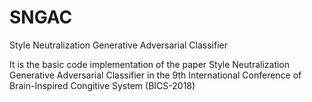 # SNGAC
Style Neutralization Generative Adversarial Classifier

It is the basic code implementation of the paper Style Neutralization Generative Adversarial Classifier in the 9th International Conference of Brain-Inspired Congitive System  (BICS-2018)
